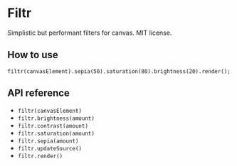 Filtr
=====

Simplistic but performant filters for canvas. MIT license.

How to use
----------

    filtr(canvasElement).sepia(50).saturation(80).brightness(20).render();

API reference
-------------

* `filtr(canvasElement)`
* `filtr.brightness(amount)`
* `filtr.contrast(amount)`
* `filtr.saturation(amount)`
* `filtr.sepia(amount)`
* `filtr.updateSource()`
* `filtr.render()`